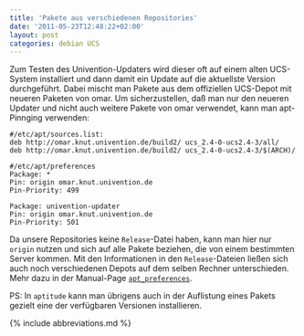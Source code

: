 ```yaml
---
title: 'Pakete aus verschiedenen Repositories'
date: '2011-05-23T12:48:22+02:00'
layout: post
categories: debian UCS
---
```


Zum Testen des Univention-Updaters wird dieser oft auf einem alten UCS-System installiert und dann damit ein Update auf die aktuellste Version durchgeführt. Dabei mischt man Pakete aus dem offiziellen UCS-Depot mit neueren Paketen von omar. Um sicherzustellen, daß man nur den neueren Updater und nicht auch weitere Pakete von omar verwendet, kann man apt-Pinnging verwenden:

```
#/etc/apt/sources.list:
deb http://omar.knut.univention.de/build2/ ucs_2.4-0-ucs2.4-3/all/
deb http://omar.knut.univention.de/build2/ ucs_2.4-0-ucs2.4-3/$(ARCH)/
```

```
#/etc/apt/preferences
Package: *
Pin: origin omar.knut.univention.de
Pin-Priority: 499

Package: univention-updater
Pin: origin omar.knut.univention.de
Pin-Priority: 501
```

Da unsere Repositories keine `Release`-Datei haben, kann man hier nur `origin` nutzen und sich auf alle Pakete beziehen, die von einem bestimmten Server kommen. Mit den Informationen in den `Release`-Dateien ließen sich auch noch verschiedenen Depots auf dem selben Rechner unterschieden. Mehr dazu in der Manual-Page [`apt_preferences`](http://wiki.debian.org/AptPreferences).

PS: In `aptitude` kann man übrigens auch in der Auflistung eines Pakets gezielt eine der verfügbaren Versionen installieren.

{% include abbreviations.md %}
